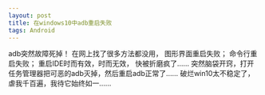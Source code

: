 ```yaml
---
layout: post
title: 在windows10中adb重启失败
tags: Android
---
```


adb突然故障死掉！
在网上找了很多方法都没用，
图形界面重启失败；
命令行重启失败；
重启IDE时而有效，时而无效，
快被折磨疯了……
突然脑袋开窍，打开任务管理器把可恶的adb灭掉，然后重启adb正常了……
破烂win10太不稳定了，虐我千百遍，我待它始终如一……